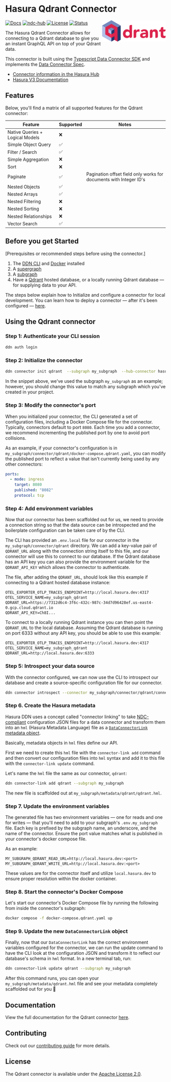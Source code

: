 # Hasura Qdrant Connector
<a href="https://qdrant.tech/"><img src="https://github.com/hasura/ndc-qdrant/blob/main/docs/logo.png" align="right" width="200"></a>

[![Docs](https://img.shields.io/badge/docs-v3.x-brightgreen.svg?style=flat)](https://hasura.io/connectors/qdrant)
[![ndc-hub](https://img.shields.io/badge/ndc--hub-qdrant-blue.svg?style=flat)](https://hasura.io/connectors/qdrant)
[![License](https://img.shields.io/badge/license-Apache--2.0-purple.svg?style=flat)](https://github.com/hasura/ndc-qdrant/blob/main/LICENSE.txt)
[![Status](https://img.shields.io/badge/status-alpha-yellow.svg?style=flat)](https://github.com/hasura/ndc-qdrant/blob/main/README.md)

The Hasura Qdrant Connector allows for connecting to a Qdrant database to give you an instant GraphQL API on top of your Qdrant data.

This connector is built using the [Typescript Data Connector SDK](https://github.com/hasura/ndc-sdk-typescript) and implements the [Data Connector Spec](https://github.com/hasura/ndc-spec).

* [Connector information in the Hasura Hub](https://hasura.io/connectors/qdrant)
* [Hasura V3 Documentation](https://hasura.io/docs/3.0/index/)

## Features

Below, you'll find a matrix of all supported features for the Qdrant connector:

| Feature                         | Supported | Notes |
| ------------------------------- | --------- | ----- |
| Native Queries + Logical Models | ❌     |       |
| Simple Object Query             | ✅     |       |
| Filter / Search                 | ✅     |       |
| Simple Aggregation              | ❌     |       |
| Sort                            | ❌     |       |
| Paginate                        | ✅     | Pagination offset field only works for documents with Integer ID's       |
| Nested Objects                  | ✅     |       |
| Nested Arrays                   | ✅     |       |
| Nested Filtering                | ❌     |       |
| Nested Sorting                  | ❌     |       |
| Nested Relationships            | ❌     |       |
| Vector Search                   | ✅     |       |

## Before you get Started

[Prerequisites or recommended steps before using the connector.]

1. The [DDN CLI](https://hasura.io/docs/3.0/cli/installation) and [Docker](https://docs.docker.com/engine/install/) installed
2. A [supergraph](https://hasura.io/docs/3.0/getting-started/init-supergraph)
3. A [subgraph](https://hasura.io/docs/3.0/getting-started/init-subgraph)
4. Have a [Qdrant](https://qdrant.tech/) hosted database, or a locally running Qdrant database — for supplying data to your API.

The steps below explain how to Initialize and configure a connector for local development. You can learn how to deploy a
connector — after it's been configured — [here](https://hasura.io/docs/3.0/getting-started/deployment/deploy-a-connector).

## Using the Qdrant connector

### Step 1: Authenticate your CLI session

```bash
ddn auth login
```

### Step 2: Initialize the connector

```bash
ddn connector init qdrant  --subgraph my_subgraph  --hub-connector hasura/qdrant
```

In the snippet above, we've used the subgraph `my_subgraph` as an example; however, you should change this
value to match any subgraph which you've created in your project.

### Step 3: Modify the connector's port

When you initialized your connector, the CLI generated a set of configuration files, including a Docker Compose file for
the connector. Typically, connectors default to port `8080`. Each time you add a connector, we recommend incrementing the published port by one to avoid port collisions.

As an example, if your connector's configuration is in `my_subgraph/connector/qdrant/docker-compose.qdrant.yaml`, you can modify the published port to reflect a value that isn't currently being used by any other connectors:

```yaml
ports:
  - mode: ingress
    target: 8080
    published: "8082"
    protocol: tcp
```

### Step 4: Add environment variables

Now that our connector has been scaffolded out for us, we need to provide a connection string so that the data source can be introspected and the boilerplate configuration can be taken care of by the CLI.

The CLI has provided an `.env.local` file for our connector in the `my_subgraph/connector/qdrant` directory. We can add a key-value pair of `QDRANT_URL` along with the connection string itself to this file, and our connector will use this to connect to our database. If the Qdrant database has an API key you can also provide the environment variable for the `QDRANT_API_KEY` which allows the connector to authenticate.


The file, after adding the `QDRANT_URL`, should look like this example if connecting to a Qdrant hosted database instance:

```env
OTEL_EXPORTER_OTLP_TRACES_ENDPOINT=http://local.hasura.dev:4317
OTEL_SERVICE_NAME=my_subgraph_qdrant
QDRANT_URL=https://7312d6c4-3f6c-432c-987c-34d7d96428ef.us-east4-0.gcp.cloud.qdrant.io
QDRANT_API_KEY=Ch8I...
```

To connect to a locally running Qdrant instance you can then point the `QDRANT_URL` to the local database. Assuming the Qdrant database is running on port 6333 without any API key, you should be able to use this example:

```env
OTEL_EXPORTER_OTLP_TRACES_ENDPOINT=http://local.hasura.dev:4317
OTEL_SERVICE_NAME=my_subgraph_qdrant
QDRANT_URL=http://local.hasura.dev:6333
```

### Step 5: Introspect your data source

With the connector configured, we can now use the CLI to introspect our database and create a source-specific configuration file for our connector.

```bash
ddn connector introspect --connector my_subgraph/connector/qdrant/connector.yaml
```

### Step 6. Create the Hasura metadata

Hasura DDN uses a concept called "connector linking" to take [NDC-compliant](https://github.com/hasura/ndc-spec)
configuration JSON files for a data connector and transform them into an `hml` (Hasura Metadata Language) file as a
[`DataConnectorLink` metadata object](https://hasura.io/docs/3.0/supergraph-modeling/data-connectors#dataconnectorlink-dataconnectorlink).

Basically, metadata objects in `hml` files define our API.

First we need to create this `hml` file with the `connector-link add` command and then convert our configuration files
into `hml` syntax and add it to this file with the `connector-link update` command.

Let's name the `hml` file the same as our connector, `qdrant`:

```bash
ddn connector-link add qdrant --subgraph my_subgraph
```

The new file is scaffolded out at `my_subgraph/metadata/qdrant/qdrant.hml`.

### Step 7. Update the environment variables

The generated file has two environment variables — one for reads and one for writes — that you'll need to add to your subgraph's `.env.my_subgraph` file. Each key is prefixed by the subgraph name, an underscore, and the name of the connector. Ensure the port value matches what is published in your connector's docker compose file.

As an example:

```env
MY_SUBGRAPH_QDRANT_READ_URL=http://local.hasura.dev:<port>
MY_SUBGRAPH_QDRANT_WRITE_URL=http://local.hasura.dev:<port>
```

These values are for the connector itself and utilize `local.hasura.dev` to ensure proper resolution within the docker container.

### Step 8. Start the connector's Docker Compose

Let's start our connector's Docker Compose file by running the following from inside the connector's subgraph:

```bash
docker compose -f docker-compose.qdrant.yaml up
```

### Step 9. Update the new `DataConnectorLink` object

Finally, now that our `DataConnectorLink` has the correct environment variables configured for the connector, we can run the update command to have the CLI look at the configuration JSON and transform it to reflect our database's schema in `hml` format. In a new terminal tab, run:

```bash
ddn connector-link update qdrant --subgraph my_subgraph
```

After this command runs, you can open your `my_subgraph/metadata/qdrant.hml` file and see your metadata completely
scaffolded out for you 🎉

## Documentation

View the full documentation for the Qdrant connector [here](https://github.com/hasura/ndc-qdrant/blob/main/docs/index.md).

## Contributing

Check out our [contributing guide](https://github.com/hasura/ndc-qdrant/blob/main/docs/contributing.md) for more details.

## License

The Qdrant connector is available under the [Apache License 2.0](https://www.apache.org/licenses/LICENSE-2.0).